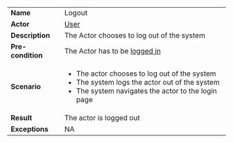 <table>
    <tr>
        <td>
            <strong>Name</strong>
        </td>
        <td>
            Logout
        </td>
    </tr>
    <tr>
        <td>
            <strong>Actor</strong>
        </td>
        <td>
            <a href="../user.md">User</a>
        </td>
    </tr>
    <tr>
        <td>
            <strong>Description</strong>            
        </td>
        <td>
            The Actor chooses to log out of the system
        </td>
    </tr>
    <tr>
        <td>
            <strong>Pre-condition</strong>
        </td>
        <td>
            The Actor has to be <a href="login.md"> logged in</a>         
        </td>
    </tr>
    <tr>
        <td>
            <strong>Scenario</strong>
        </td>
        <td>
            <ul>
                <li>
                    The actor chooses to log out of the system
                </li>
                <li>
                    The system logs the actor out of the system
                </li>
                <li>
                    The system navigates the actor to the login page
                </li>
            </ul>
        </td>
    </tr>
    <tr>
        <td>
            <strong>Result</strong>
        </td>
        <td>
            The actor is logged out
        </td>
    </tr>
    <tr>
        <td>
            <strong>Exceptions</strong>
        </td>
        <td>
            NA
        </td>
    </tr>      
</table>

